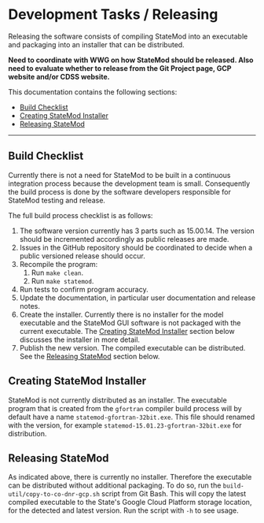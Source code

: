 # Development Tasks / Releasing #

Releasing the software consists of compiling StateMod into an executable and packaging into an installer that can be distributed.

**Need to coordinate with WWG on how StateMod should be released.
Also need to evaluate whether to release from the Git Project page, GCP website and/or CDSS website.**

This documentation contains the following sections:

* [Build Checklist](#build-checklist)
* [Creating StateMod Installer](#creating-statemod-installer)
* [Releasing StateMod](#releasing-statemod)

---------------------

## Build Checklist ##

Currently there is not a need for StateMod to be built in a continuous integration process because the development team is small.
Consequently the build process is done by the software developers responsible for StateMod testing and release.

The full build process checklist is as follows:

1. The software version currently has 3 parts such as 15.00.14.
The version should be incremented accordingly as public releases are made.
2. Issues in the GitHub repository should be coordinated to decide when a public versioned release should occur.
3. Recompile the program:
	1. Run `make clean`.
	2. Run `make statemod`.
4. Run tests to confirm program accuracy.
5. Update the documentation, in particular user documentation and release notes.
6. Create the installer.  Currently there is no installer for the model executable and the StateMod GUI software is not packaged with the current executable.
The [Creating StateMod Installer](#creating-statemod-installer)
section below discusses the installer in more detail.
7. Publish the new version.  The compiled executable can be distributed.  See the [Releasing StateMod](#releasing-statemod) section below.

## Creating StateMod Installer ##

StateMod is not currently distributed as an installer.
The executable program that is created from the `gfortran` compiler build process will by default have
a name `statemod-gfortran-32bit.exe`.
This file should renamed with the version, for example `statemod-15.01.23-gfortran-32bit.exe` for distribution.

## Releasing StateMod ##

As indicated above, there is currently no installer. Therefore the executable can be distributed without additional packaging.
To do so, run the `build-util/copy-to-co-dnr-gcp.sh` script from Git Bash.
This will copy the latest compiled executable to the State's Google Cloud Platform storage location,
for the detected and latest version.  Run the script with `-h` to see usage.

